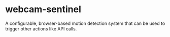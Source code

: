 # webcam-sentinel
A configurable, browser-based motion detection system that can be used to trigger other actions like API calls.
